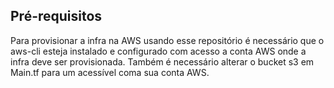 
## Pré-requisitos
Para provisionar a infra na AWS usando esse repositório é necessário que o aws-cli esteja instalado e configurado com acesso a conta AWS onde a infra deve ser provisionada.
Também é necessário alterar o bucket s3 em Main.tf para um acessível coma  sua conta AWS.